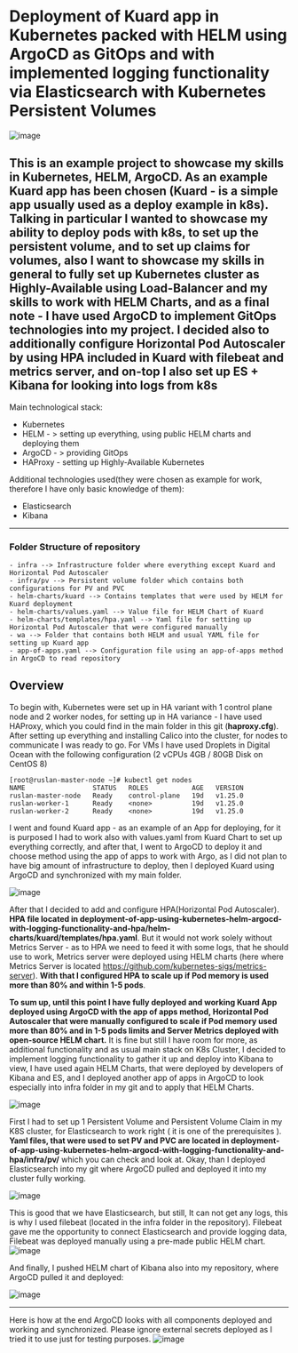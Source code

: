 Deployment of Kuard app in Kubernetes packed with HELM using ArgoCD as GitOps and with implemented logging functionality via Elasticsearch with Kubernetes Persistent Volumes
======
![image](https://i2.paste.pics/f9826a7a75cff7e9f771340faf63f57f.png)

This is an example project to showcase my skills in Kubernetes, HELM, ArgoCD. As an example  Kuard app has been chosen (Kuard - is a simple app usually used as a deploy example in k8s). Talking in particular I wanted to showcase my ability to deploy pods with k8s,  to set up the persistent volume, and to set up claims for volumes, also I want to showcase my skills in general to fully set up Kubernetes cluster as Highly-Available using Load-Balancer and my  skills to work with HELM Charts, and as a final note - I have used ArgoCD to implement GitOps technologies into my project. I decided also to additionally configure Horizontal Pod Autoscaler by using HPA included in Kuard with filebeat and metrics server, and on-top I also set up ES + Kibana for looking into logs from k8s
---
Main technological stack:

- Kubernetes
- HELM - > setting up everything, using public HELM charts and deploying them
- ArgoCD - > providing GitOps
- HAProxy - setting up Highly-Available Kubernetes

Additional technologies used(they were chosen as example for work, therefore I have only basic knowledge of them):

- Elasticsearch
- Kibana 

---
### Folder Structure of repository 
```
- infra --> Infrastructure folder where everything except Kuard and Horizontal Pod Autoscaler
- infra/pv --> Persistent volume folder which contains both configurations for PV and PVC 
- helm-charts/kuard --> Contains templates that were used by HELM for Kuard deployment
- helm-charts/values.yaml --> Value file for HELM Chart of Kuard
- helm-charts/templates/hpa.yaml --> Yaml file for setting up Horizontal Pod Autoscaler that were configured manually
- wa --> Folder that contains both HELM and usual YAML file for setting up Kuard app
- app-of-apps.yaml --> Configuration file using an app-of-apps method in ArgoCD to read repository
```

## Overview
To begin with, Kubernetes were set up in HA variant with 1 control plane node and 2 worker nodes, for setting up in HA variance - I have used HAProxy, which you could find in the main folder in this git (**haproxy.cfg**). After setting up everything and installing Calico into the cluster, for nodes to communicate I was ready to go. For VMs I have used Droplets in Digital Ocean with the following configuration (2 vCPUs 4GB / 80GB Disk on CentOS 8)
```
[root@ruslan-master-node ~]# kubectl get nodes
NAME                 STATUS   ROLES           AGE   VERSION
ruslan-master-node   Ready    control-plane   19d   v1.25.0
ruslan-worker-1      Ready    <none>          19d   v1.25.0
ruslan-worker-2      Ready    <none>          19d   v1.25.0
```
I went and found Kuard app - as an example of an App for deploying, for it is purposed I had to work also with values.yaml from Kuard Chart to set up everything correctly, and after that, I went to ArgoCD to deploy it and choose method using the app of apps to work with Argo, as I did not plan to have big amount of infrastructure to deploy, then I deployed Kuard using ArgoCD and synchronized with my main folder. 

![image](https://i2.paste.pics/850484b80ead2947de7cf150f7f82d5b.png)

After that I decided to add and configure HPA(Horizontal Pod Autoscaler). **HPA file located in deployment-of-app-using-kubernetes-helm-argocd-with-logging-functionality-and-hpa/helm-charts/kuard/templates/hpa.yaml**. But it would not work solely without Metrics Server - as to HPA we need to feed it with some logs, that he should use to work, Metrics server were deployed using HELM charts (here where Metrics Server is located https://github.com/kubernetes-sigs/metrics-server). **With that I configured HPA to scale up if Pod memory is used more than 80% and within 1-5 pods**.

**To sum up, until this point I have fully deployed and working Kuard App deployed using ArgoCD with the app of apps method, Horizontal Pod Autoscaler that were manually configured to scale if Pod memory used more than 80% and in 1-5 pods limits and Server Metrics deployed with open-source HELM chart.** It is fine but still I have room for more, as additional functionality and as usual main stack on K8s Cluster, I decided to implement logging functionality to gather it up and deploy into Kibana to view, I have used again HELM Charts, that were deployed by developers of Kibana and ES, and I deployed another app of apps in ArgoCD to look especially into infra folder in my git and to apply that HELM Charts.

![image](https://i2.paste.pics/0affe060bd2698eff3d68aae072f3926.png)

First I had to set up 1 Persistent Volume and Persistent Volume Claim in my K8S cluster, for Elasticsearch to work right ( it is one of the prerequisites ). **Yaml files, that were used to set PV and PVC are located in deployment-of-app-using-kubernetes-helm-argocd-with-logging-functionality-and-hpa/infra/pv/** which you can check and look at. Okay, than I deployed Elasticsearch into my git where ArgoCD pulled and deployed it into my cluster fully working.

![image](https://i2.paste.pics/2a9a5b5a8ddf2bced3215486d733a9a9.png)

This is good that we have Elasticsearch, but still, It can not get any logs, this is why I used filebeat (located in the infra folder in the repository). Filebeat gave me the opportunity to connect Elasticsearch and provide logging data, Filebeat was deployed manually using a pre-made public HELM chart.
![image](https://i2.paste.pics/2a9a5b5a8ddf2bced3215486d733a9a9.png)

And finally, I pushed HELM chart of Kibana also into my repository, where ArgoCD pulled it and deployed: 

![image](https://i2.paste.pics/6e20083ef8f6dd585da8e5c0869e10e7.png)

--- 

Here is how at the end ArgoCD looks with all components deployed and working and synchronized.
Please ignore external secrets deployed as I tried it to use just for testing purposes.
![image](https://i2.paste.pics/f9b4a2355250bcdd4cb2ffb2fb9f03bf.png)

